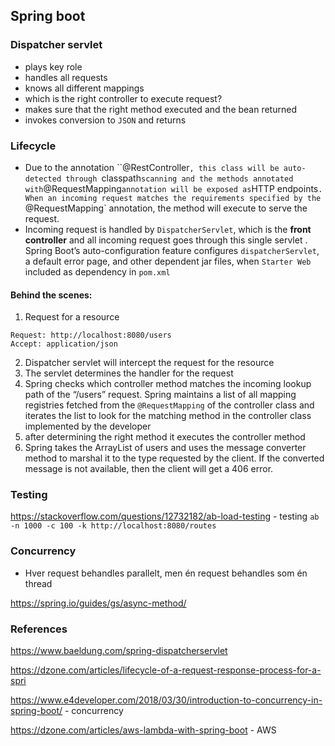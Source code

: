 ## Spring boot

### Dispatcher servlet 

- plays key role
- handles all requests
- knows all different mappings
- which is the right controller to execute request?
- makes sure that the right method executed and the bean returned
- invokes conversion to `JSON` and returns

### Lifecycle
- Due to the annotation ``@RestController`, this class will be auto-detected through `classpath` scanning and the methods annotated with `@RequestMapping` annotation will be exposed as `HTTP endpoints`. When an incoming request matches the requirements specified by the `@RequestMapping` annotation, the method will execute to serve the request.
- Incoming request is handled by `DispatcherServlet`, which is the **front controller** and all incoming request goes through this single servlet . Spring Boot’s auto-configuration feature configures `dispatcherServlet`, a default error page, and other dependent jar files, when `Starter Web` included as dependency in `pom.xml`


#### Behind the scenes:

1.  Request for a resource 
```
Request: http://localhost:8080/users
Accept: application/json
```

2.  Dispatcher servlet will intercept the request for the resource
3.   The servlet determines the handler for the request
4. Spring checks which controller method matches the incoming lookup path of the “/users” request. Spring maintains a list of all mapping registries fetched from the `@RequestMapping` of the controller class and iterates the list to look for the matching method in the controller class implemented by the developer
5. after determining the right method it executes the controller method
6. Spring takes the ArrayList of users and uses the message converter method to marshal it to the type requested by the client. If the converted message is not available, then the client will get a 406 error.


### Testing 
https://stackoverflow.com/questions/12732182/ab-load-testing - testing
`ab -n 1000 -c 100 -k http://localhost:8080/routes`



### Concurrency 

- Hver request behandles parallelt, men én request behandles som én thread

https://spring.io/guides/gs/async-method/



### References

https://www.baeldung.com/spring-dispatcherservlet

https://dzone.com/articles/lifecycle-of-a-request-response-process-for-a-spri

https://www.e4developer.com/2018/03/30/introduction-to-concurrency-in-spring-boot/ - concurrency

https://dzone.com/articles/aws-lambda-with-spring-boot - AWS
